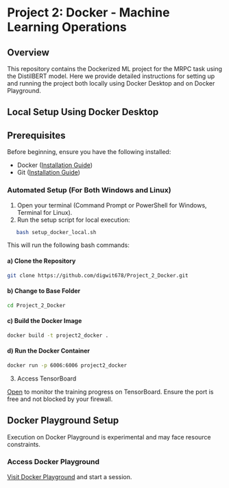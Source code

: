 # Project 2: Docker - Machine Learning Operations

## Overview
This repository contains the Dockerized ML project for the MRPC task using the DistilBERT model. Here we provide detailed instructions for setting up and running the project both locally using Docker Desktop and on Docker Playground.


## Local Setup Using Docker Desktop


## Prerequisites
Before beginning, ensure you have the following installed:
- Docker ([Installation Guide](https://docs.docker.com/get-docker/))
- Git ([Installation Guide](https://git-scm.com/book/en/v2/Getting-Started-Installing-Git))
  
### Automated Setup (For Both Windows and Linux)
1. Open your terminal (Command Prompt or PowerShell for Windows, Terminal for Linux).
2. Run the setup script for local execution:
```bash
   bash setup_docker_local.sh
```` 
This will run the following bash commands: 

#### a) Clone the Repository
```bash
git clone https://github.com/digwit678/Project_2_Docker.git
````
#### b) Change to Base Folder
```bash
cd Project_2_Docker
````
#### c) Build the Docker Image
```bash
docker build -t project2_docker .
```
#### d) Run the Docker Container
```bash
docker run -p 6006:6006 project2_docker
```
3. Access TensorBoard
  
[Open]( http://localhost:6006) to monitor the training progress on TensorBoard. Ensure the port is free and not blocked by your firewall. 

## Docker Playground Setup
Execution on Docker Playground is experimental and may face resource constraints.

### Access Docker Playground  
[Visit Docker Playground](https://labs.play-with-docker.com/) and start a session.
